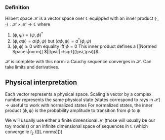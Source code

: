 ### Definition
Hilbert space $\mathcal H$ is a vector space over $\mathbb C$ equipped with an inner product $(\cdot, \cdot):\mathcal H \times \mathcal H\to \mathbb C$ where
1. $(\phi,\psi)=(\psi,\phi)^*$
2. $(\phi, a\psi)=a(\phi,\psi)$ but $(a\phi, \psi)=a^*(\phi,\psi)$
3. $(\phi,\phi)\geq 0$ with equality iff $\phi=0$
This inner product defines a [[Normed Spaces|norm]] $||\psi||=\sqrt{(\psi,\psi)}$.

$\mathcal H$ is complete with this norm: a Cauchy sequence converges in $\mathcal H$. Can take limits and derivatives.

## Physical interpretation
Each vector represents a physical space.
Scaling a vector by a complex number represents the same physical state (states correspond to rays in $\mathcal H$) -> useful to work with normalized states
For normalized states, the inner product $(\phi, \psi)$ is the probability amplitude to transition from $\phi$ to $\psi$

We will usually use either a finite dimensional $\mathcal{H}$ (those will usually be our toy models) or an infinite dimensional space of sequences in $\mathbb{C}$ (which converge ie $l_{2}$ ([[L norms]]))
